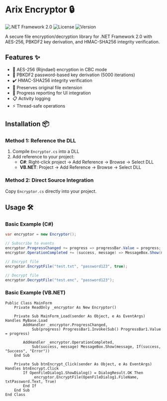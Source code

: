 # Arix Encryptor 🔒

![.NET Framework 2.0](https://img.shields.io/badge/.NET%20Framework-2.0-5C2D91?logo=.net)
![License](https://img.shields.io/badge/license-MIT-blue)
![Version](https://img.shields.io/badge/version-1.0.0-green)

A secure file encryption/decryption library for .NET Framework 2.0 with AES-256, PBKDF2 key derivation, and HMAC-SHA256 integrity verification.

## Features ✨

- 🔐 AES-256 (Rijndael) encryption in CBC mode
- 🔑 PBKDF2 password-based key derivation (5000 iterations)
- ✔️ HMAC-SHA256 integrity verification
- 📁 Preserves original file extension
- 🔄 Progress reporting for UI integration
- 📋 Activity logging
- ⚡ Thread-safe operations

## Installation 📦

### Method 1: Reference the DLL
1. Compile `Encryptor.cs` into a DLL
2. Add reference to your project:
   - **C#**: Right-click project → Add Reference → Browse → Select DLL
   - **VB.NET**: Project → Add Reference → Browse → Select DLL

### Method 2: Direct Source Integration
Copy `Encryptor.cs` directly into your project.

## Usage 🛠️

### Basic Example (C#)
```csharp
var encryptor = new Encryptor();

// Subscribe to events
encryptor.ProgressChanged += progress => progressBar.Value = progress;
encryptor.OperationCompleted += (success, message) => MessageBox.Show(message);

// Encrypt file
encryptor.EncryptFile("test.txt", "password123", true);

// Decrypt file
encryptor.DecryptFile("test.enc", "password123");
```
### Basic Example (VB.NET)
```vbnet
Public Class MainForm
    Private ReadOnly _encryptor As New Encryptor()
    
    Private Sub MainForm_Load(sender As Object, e As EventArgs) Handles MyBase.Load
        AddHandler _encryptor.ProgressChanged, 
            Sub(progress) ProgressBar1.Invoke(Sub() ProgressBar1.Value = progress)
            
        AddHandler _encryptor.OperationCompleted,
            Sub(success, message) MessageBox.Show(message, If(success, "Success", "Error"))
    End Sub

    Private Sub btnEncrypt_Click(sender As Object, e As EventArgs) Handles btnEncrypt.Click
        If OpenFileDialog1.ShowDialog() = DialogResult.OK Then
            _encryptor.EncryptFile(OpenFileDialog1.FileName, txtPassword.Text, True)
        End If
    End Sub
End Class
